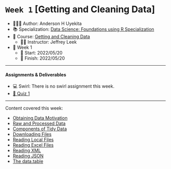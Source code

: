 # `Week 1` [Getting and Cleaning Data]

* &#x1f468;&#x1F3FB;&#x200d;&#x1f4bb; Author: Anderson H Uyekita
* &#x1f4da; Specialization: [Data Science: Foundations using R Specialization](https://www.coursera.org/specializations/data-science-foundations-r)
* &#x1f4d6; Course: [Getting and Cleaning Data](https://www.coursera.org/learn/data-cleaning)
    * &#x1F9D1;&#x200d;&#x1F3EB; Instructor: Jeffrey Leek
* &#x1F4C6; Week 1
    * &#x1F6A6; Start: 2022/05/20
    * &#x1F3C1; Finish: 2022/05/20

***

#### Assignments & Deliverables

* &#x1F4BB; Swirl: There is no swirl assignment this week.
* [&#x1F4DD; Quiz 1](./getting-and-cleaning-data_quiz-1.md)

***

Content covered this week:

* [Obtaining Data Motivation](./slides/01_01_obtainingDataMotivation.pdf)
* [Raw and Processed Data](./slides/01_02_rawAndProcessedData.pdf)
* [Components of Tidy Data](./slides/01_03_componentsOfTidyData.pdf)
* [Downloading Files](./slides/01_04_downLoadingFiles.pdf)
* [Reading Local Files](./slides/01_05_readingLocalFiles.pdf)
* [Reading Excel Files](./slides/01_06_readingExcelFiles.pdf)
* [Reading XML](./slides/01_07_readingXML.pdf)
* [Reading JSON](./slides/01_08_readingJSON.pdf)
* [The data.table](./slides/01_09_dataTable.pdf)
